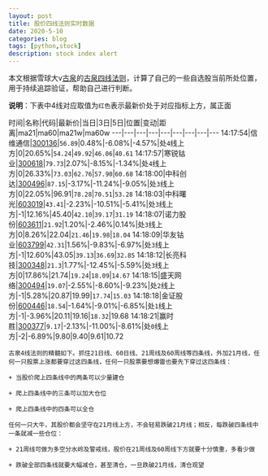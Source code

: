 ```yaml
---
layout: post
title: 股价四线法则实时数据
date: 2020-5-10
categories: blog
tags: [python,stock]
description: stock index alert
---
```



本文根据雪球大v[古泉](https://xueqiu.com/u/7148646888)的[古泉四线法则](https://xueqiu.com/7148646888/130498192)，计算了自己的一些自选股当前所处位置，用于持续追踪验证，帮助自己进行判断。

**说明**：下表中4线对应取值为`红色`表示最新价处于对应指标上方，属正面

时间|名称|代码|最新价|当日|3日|5日|位置|变动|距离|ma21|ma60|ma21w|ma60w
---|---|---|---|---|---|---|---|---
14:17:54|信维通信|[300136](https://xueqiu.com/S/SZ300136)|`56.89`|0.48%|-6.08%|-4.57%|处`4`线上方|0|20.65%|`54.24`|`49.92`|`46.06`|`40.61`
14:17:57|寒锐钴业|[300618](https://xueqiu.com/S/SZ300618)|`79.73`|2.07%|-8.15%|-1.34%|处`4`线上方|0|26.33%|`73.03`|`62.76`|`57.90`|`60.68`
14:18:00|中科创达|[300496](https://xueqiu.com/S/SZ300496)|`87.15`|-3.17%|-11.24%|-9.05%|处`3`线上方|0|22.05%|96.91|`78.28`|`70.51`|`53.28`
14:18:03|中科曙光|[603019](https://xueqiu.com/S/SH603019)|`43.41`|-2.23%|-10.51%|-5.41%|处`3`线上方|-1|12.16%|45.40|`42.10`|`39.17`|`31.19`
14:18:07|诺力股份|[603611](https://xueqiu.com/S/SH603611)|`21.92`|1.20%|-2.46%|0.14%|处`3`线上方|0|8.26%|22.04|`21.46`|`19.98`|`18.04`
14:18:09|华友钴业|[603799](https://xueqiu.com/S/SH603799)|`42.31`|1.56%|-9.83%|-6.97%|处`3`线上方|-1|12.60%|43.05|`39.13`|`36.69`|`32.85`
14:18:12|长亮科技|[300348](https://xueqiu.com/S/SZ300348)|`21.3`|1.77%|-12.45%|-5.59%|处`3`线上方|0|17.86%|21.74|`19.24`|`18.09`|`14.67`
14:18:15|盛天网络|[300494](https://xueqiu.com/S/SZ300494)|`19.07`|-2.55%|-8.60%|-9.23%|处`2`线上方|-1|5.28%|20.87|19.99|`17.74`|`15.03`
14:18:18|金证股份|[600446](https://xueqiu.com/S/SH600446)|`18.54`|-1.64%|-9.01%|-6.85%|处`1`线上方|-1|-3.96%|20.11|19.16|`18.32`|19.68
14:18:21|赢时胜|[300377](https://xueqiu.com/S/SZ300377)|`9.17`|-2.13%|-11.00%|-8.61%|处`0`线上方|-2|-6.89%|9.80|9.40|9.61|10.72

```
古泉4线法则的精髓如下。抓住21日线、60日线、21周线及60周线等四条线，外加21月线，任何一只股票上涨都要穿过这四条线，任何一只股票要想爆雷也要先下穿过这四条线：

+ 当股价爬上四条线中的两条可以少量建仓

+ 爬上四条线中的三条可以加大仓位

+ 爬上四条线中的四条可以全仓

任何一只大牛，其股价都会坚守在21月线上方，不会轻易跌破21月线；相反，每跌破四条线中一条就减一些仓位：

+ 21周线可做为多空分水岭及警戒线，股价在21周线及60周线下方就要十分慎重，多看少做

+ 跌破全部四条线就要大幅减仓，甚至清仓，一旦跌破21月线，清仓观望
```